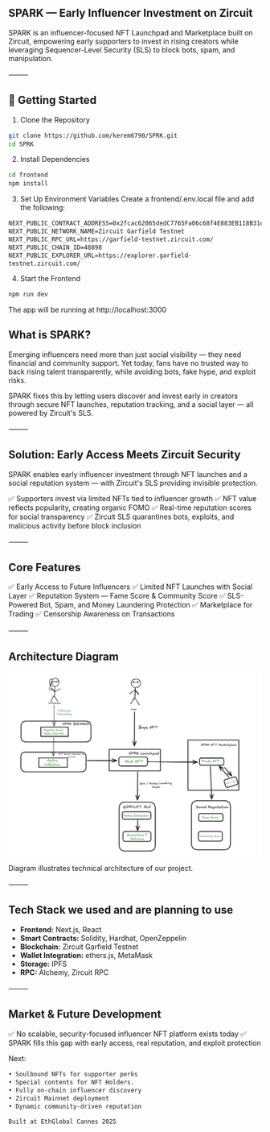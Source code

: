 ## SPARK — Early Influencer Investment on Zircuit

SPARK is an influencer-focused NFT Launchpad and Marketplace built on Zircuit, empowering early supporters to invest in rising creators while leveraging Sequencer-Level Security (SLS) to block bots, spam, and manipulation.

⸻


## 🚀 Getting Started

1. Clone the Repository
```bash
git clone https://github.com/kerem6790/SPRK.git
cd SPRK
```

2. Install Dependencies
```bash
cd frontend
npm install
```

3. Set Up Environment Variables
Create a frontend/.env.local file and add the following:
```env
NEXT_PUBLIC_CONTRACT_ADDRESS=0x2fcac62065dedC7765Fa06c68f4E883EB118B31c
NEXT_PUBLIC_NETWORK_NAME=Zircuit Garfield Testnet
NEXT_PUBLIC_RPC_URL=https://garfield-testnet.zircuit.com/
NEXT_PUBLIC_CHAIN_ID=48898
NEXT_PUBLIC_EXPLORER_URL=https://explorer.garfield-testnet.zircuit.com/
```

4. Start the Frontend
```bash
npm run dev
```
The app will be running at http://localhost:3000


## What is SPARK?

Emerging influencers need more than just social visibility — they need financial and community support. Yet today, fans have no trusted way to back rising talent transparently, while avoiding bots, fake hype, and exploit risks.

SPARK fixes this by letting users discover and invest early in creators through secure NFT launches, reputation tracking, and a social layer — all powered by Zircuit's SLS.

⸻

## Solution: Early Access Meets Zircuit Security

SPARK enables early influencer investment through NFT launches and a social reputation system — with Zircuit's SLS providing invisible protection.

✅ Supporters invest via limited NFTs tied to influencer growth
✅ NFT value reflects popularity, creating organic FOMO
✅ Real-time reputation scores for social transparency
✅ Zircuit SLS quarantines bots, exploits, and malicious activity before block inclusion

⸻

## Core Features

✅ Early Access to Future Influencers
✅ Limited NFT Launches with Social Layer
✅ Reputation System — Fame Score & Community Score
✅ SLS-Powered Bot, Spam, and Money Laundering Protection
✅ Marketplace for Trading
✅ Censorship Awareness on Transactions

⸻


## Architecture Diagram

![SPARK Architecture](frontend/public/diagram.png)

Diagram illustrates technical architecture of our project. 

⸻

## Tech Stack we used and are planning to use

- **Frontend:** Next.js, React
- **Smart Contracts:** Solidity, Hardhat, OpenZeppelin
- **Blockchain:** Zircuit Garfield Testnet
- **Wallet Integration:** ethers.js, MetaMask
- **Storage:** IPFS
- **RPC:** Alchemy, Zircuit RPC

⸻

## Market & Future Development

✅ No scalable, security-focused influencer NFT platform exists today
✅ SPARK fills this gap with early access, real reputation, and exploit protection

Next:
```text
• Soulbound NFTs for supporter perks
• Special contents for NFT Holders. 
• Fully on-chain influencer discovery
• Zircuit Mainnet deployment
• Dynamic community-driven reputation
```

    Built at EthGlobal Cannes 2025

